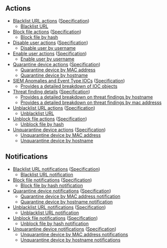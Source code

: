 ## Actions
* [Blacklist URL actions](schema/actions/blacklist_url_actions) ([Specification](schema/actions/blacklist_url_actions-deref.json))
  * [Blacklist URL](schema/actions/blacklist_url_actions#request--action-blacklist-url)
* [Block file actions](schema/actions/block_file_actions) ([Specification](schema/actions/block_file_actions-deref.json))
  * [Block file by hash](schema/actions/block_file_actions#request--action-block-file-by_hash)
* [Disable user actions](schema/actions/disable_user_actions) ([Specification](schema/actions/disable_user_actions-deref.json))
  * [Disable user by username](schema/actions/disable_user_actions#request--action-disable-user-by_username)
* [Enable user actions](schema/actions/enable_user_actions) ([Specification](schema/actions/enable_user_actions-deref.json))
  * [Enable user by username](schema/actions/enable_user_actions#request--action-enable-user-by_username)
* [Quarantine device actions](schema/actions/quarantine_device_actions) ([Specification](schema/actions/quarantine_device_actions-deref.json))
  * [Quarantine device by MAC address](schema/actions/quarantine_device_actions#request--action-quarantine-device-by_mac_address)
  * [Quarantine device by hostname](schema/actions/quarantine_device_actions#request--action-quarantine-device-by_hostname)
* [SIEM Anomalies and Event Type IOCs](schema/actions/threat_finding_siem_ioc_actions) ([Specification](schema/actions/threat_finding_siem_ioc_actions-deref.json))
  * [Provides a detailed breakdown of IOC objects](schema/actions/threat_finding_siem_ioc_actions#request--action-threats-findings-de.ae-siem-ioc)
* [Threat finding details](schema/actions/threat_finding_actions) ([Specification](schema/actions/threat_finding_actions-deref.json))
  * [Provides a detailed breakdown on threat findings by hostname](schema/actions/threat_finding_actions#request--action-threats-findings-details-by_hostname)
  * [Provides a detailed breakdown on threat findings by mac addresss](schema/actions/threat_finding_actions#request--action-threats-findings-details-by_mac_address)
* [Unblacklist URL actions](schema/actions/unblacklist_url_actions) ([Specification](schema/actions/unblacklist_url_actions-deref.json))
  * [Unblacklist URL](schema/actions/unblacklist_url_actions#request--action-unblacklist-url)
* [Unblock file actions](schema/actions/unblock_file_actions) ([Specification](schema/actions/unblock_file_actions-deref.json))
  * [Unblock file by hash](schema/actions/unblock_file_actions#request--action-unblock-file-by_hash)
* [Unquarantine device actions](schema/actions/unquarantine_device_actions) ([Specification](schema/actions/unquarantine_device_actions-deref.json))
  * [Unquarantine device by MAC address](schema/actions/unquarantine_device_actions#request--action-unquarantine-device-by_mac_address)
  * [Unquarantine device by hostname](schema/actions/unquarantine_device_actions#request--action-unquarantine-device-by_hostname)

## Notifications
* [Blacklist URL notifications](schema/notifications/blacklist_url_notifications) ([Specification](schema/notifications/blacklist_url_notifications-deref.json))
  * [Blacklist URL notification](schema/notifications/blacklist_url_notifications#event--notification-blacklist-url)
* [Block file notifications](schema/notifications/block_file_notifications) ([Specification](schema/notifications/block_file_notifications-deref.json))
  * [Block file by hash notification](schema/notifications/block_file_notifications#event--notification-block-file-by_hash)
* [Quarantine device notifications](schema/notifications/quarantine_device_notifications) ([Specification](schema/notifications/quarantine_device_notifications-deref.json))
  * [Quarantine device by MAC address notification](schema/notifications/quarantine_device_notifications#event--notification-quarantine-device-by_mac_address)
  * [Quarantine device by hostname notification](schema/notifications/quarantine_device_notifications#event--notification-quarantine-device-by_hostname)
* [Unblacklist URL notifications](schema/notifications/unblacklist_url_notifications) ([Specification](schema/notifications/unblacklist_url_notifications-deref.json))
  * [Unblacklist URL notification](schema/notifications/unblacklist_url_notifications#event--notification-unblacklist-url)
* [Unblock file notifications](schema/notifications/unblock_file_notifications) ([Specification](schema/notifications/unblock_file_notifications-deref.json))
  * [Unblock file by hash notification](schema/notifications/unblock_file_notifications#event--notification-unblock-file-by_hash)
* [Unquarantine device notifications](schema/notifications/unquarantine_device_notifications) ([Specification](schema/notifications/unquarantine_device_notifications-deref.json))
  * [Unquarantine device by MAC address notifications](schema/notifications/unquarantine_device_notifications#event--notification-unquarantine-device-by_mac_address)
  * [Unquarantine device by hostname notifications](schema/notifications/unquarantine_device_notifications#event--notification-unquarantine-device-by_hostname)
